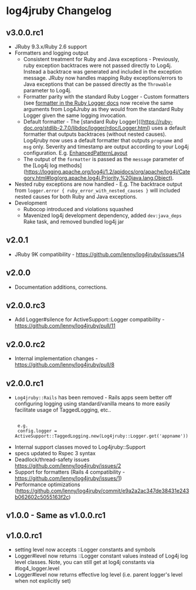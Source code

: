 # log4jruby Changelog

## v3.0.0.rc1

* JRuby 9.3.x/Ruby 2.6 support
* Formatters and logging output
   * Consistent treatment for Ruby and Java exceptions - Previously, ruby exception backtraces were
  not passed directly to Log4j. Instead a backtrace was generated and included in the exception
  message. JRuby now handles mapping Ruby exceptions/errors to Java exceptions that can be
  passed directly as the `Throwable` parameter to Log4j.
   * Formatter parity with the standard Ruby Logger - Custom formatters
     (see [formatter in the
      Ruby Logger docs](https://ruby-doc.org/stdlib-2.7.0/libdoc/logger/rdoc/Logger.html)
 now receive the same arguments from Log4Jruby as they would from the standard Ruby Logger
 given the same logging invocation.
   * Default formatter - The [standard Ruby Logger]((https://ruby-doc.org/stdlib-2.7.0/libdoc/logger/rdoc/Logger.html)
     uses a default formatter that outputs backtraces (without nested causes). Log4jruby now uses
     a default formatter that outputs `progname` and `msg` only. Severity and timestamp are output
     according to your Log4j configuration. E.g. [EnhancedPatternLayout](https://logging.apache.org/log4j/1.2/apidocs/org/apache/log4j/EnhancedPatternLayout.html)
   * The output of the `formatter` is passed as the `message` parameter of the [Log4j log methods](https://logging.apache.org/log4j/1.2/apidocs/org/apache/log4j/Category.html#log(org.apache.log4j.Priority,%20java.lang.Object). 
* Nested ruby exceptions are now handled - E.g. The backtrace output from `logger.error { ruby_error_with_nested_causes }` will
  included nested causes for both Ruby and Java exceptions.
* Development
   * Rubocop introduced and violations squashed
   * Mavenized log4j development dependency, added `dev:java_deps` Rake task, and removed bundled log4j jar


## v2.0.1

* JRuby 9K compatibility - https://github.com/lenny/log4jruby/issues/14

## v2.0.0

* Documentation additions, corrections.

## v2.0.0.rc3

* Add Logger#silence for ActiveSupport::Logger compatibility - https://github.com/lenny/log4jruby/pull/11

## v2.0.0.rc2

* Internal implementation changes - https://github.com/lenny/log4jruby/pull/8

## v2.0.0.rc1

* ```Log4jruby::Rails``` has been removed - Rails apps seem better off configuring
  logging using standard/vanilla means to more easily facilitate usage of TaggedLogging, etc..
  ```

   e.g.
   config.logger = ActiveSupport::TaggedLogging.new(Log4jruby::Logger.get('appname'))
  ```
* Internal support classes moved to Log4jruby::Support
* specs updated to Rspec 3 syntax
* Deadlock/thread-safety issues https://github.com/lenny/log4jruby/issues/2
* Support for formatters (Rails 4 compatibility - https://github.com/lenny/log4jruby/issues/1)
* Performance optimizations (https://github.com/lenny/log4jruby/commit/e9a2a2ac347de38431e243b062602c5055163f2c)

## v1.0.0 - Same as v1.0.0.rc1

## v1.0.0.rc1

* setting level now accepts ::Logger constants and symbols
* Logger#level now returns ::Logger constant values instead of Log4j log level classes.
 Note, you can still get at log4j constants via #log4_logger.level
* Logger#level now returns effective log level (i.e. parent logger's level when not explicitly set)

